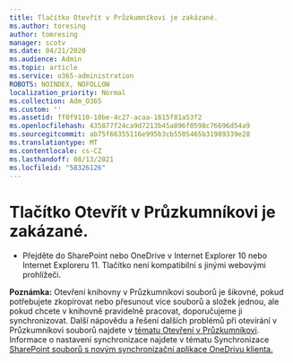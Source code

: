```yaml
---
title: Tlačítko Otevřít v Průzkumníkovi je zakázané.
ms.author: toresing
author: tomresing
manager: scotv
ms.date: 04/21/2020
ms.audience: Admin
ms.topic: article
ms.service: o365-administration
ROBOTS: NOINDEX, NOFOLLOW
localization_priority: Normal
ms.collection: Adm_O365
ms.custom: ''
ms.assetid: ff0f9110-10be-4c27-acaa-1615f81a53f2
ms.openlocfilehash: 435877f24ca9d7213b45a896f0598c76696d54a9
ms.sourcegitcommit: ab75f66355116e995b3cb5505465b31989339e28
ms.translationtype: MT
ms.contentlocale: cs-CZ
ms.lasthandoff: 08/13/2021
ms.locfileid: "58326126"
---
```

# <a name="the-open-with-explorer-button-is-disabled"></a>Tlačítko Otevřít v Průzkumníkovi je zakázané.

- Přejděte do SharePoint nebo OneDrive v Internet Explorer 10 nebo Internet Exploreru 11. Tlačítko není kompatibilní s jinými webovými prohlížeči.
    
**Poznámka:** Otevření knihovny v Průzkumníkovi souborů je šikovné, pokud potřebujete zkopírovat nebo přesunout více souborů a složek jednou, ale pokud chcete v knihovně pravidelně pracovat, doporučujeme ji synchronizovat. Další nápovědu a řešení dalších problémů při otevírání v Průzkumníkovi souborů najdete v [tématu Otevření v Průzkumníkovi](https://go.microsoft.com/fwlink/?linkid=871665). Informace o nastavení synchronizace najdete v tématu Synchronizace [SharePoint souborů s novým synchronizační aplikace OneDrivu klienta.](https://go.microsoft.com/fwlink/?linkid=871666) 
  

